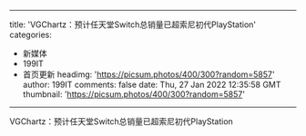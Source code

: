 
---
title: 'VGChartz：预计任天堂Switch总销量已超索尼初代PlayStation'
categories: 
 - 新媒体
 - 199IT
 - 首页更新
headimg: 'https://picsum.photos/400/300?random=5857'
author: 199IT
comments: false
date: Thu, 27 Jan 2022 12:35:58 GMT
thumbnail: 'https://picsum.photos/400/300?random=5857'
---

<div>   
VGChartz：预计任天堂Switch总销量已超索尼初代PlayStation  
</div>
            
